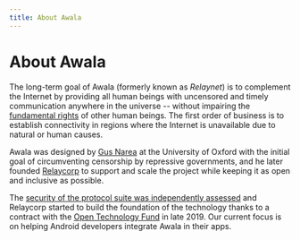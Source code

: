 ```yaml
---
title: About Awala
---
```


# About Awala

The long-term goal of Awala (formerly known as _Relaynet_) is to complement the Internet by providing all human beings with uncensored and timely communication anywhere in the universe -- without impairing the [fundamental rights](https://www.un.org/en/universal-declaration-human-rights/) of other human beings. The first order of business is to establish connectivity in regions where the Internet is unavailable due to natural or human causes.

Awala was designed by [Gus Narea](https://gustavo.engineer/) at the University of Oxford with the initial goal of circumventing censorship by repressive governments, and he later founded [Relaycorp](https://relaycorp.tech/) to support and scale the project while keeping it as open and inclusive as possible.

The [security of the protocol suite was independently assessed](/archives/security-audit-2019-03.pdf) and Relaycorp started to build the foundation of the technology thanks to a contract with the [Open Technology Fund](https://opentech.fund/) in late 2019. Our current focus is on helping Android developers integrate Awala in their apps.
